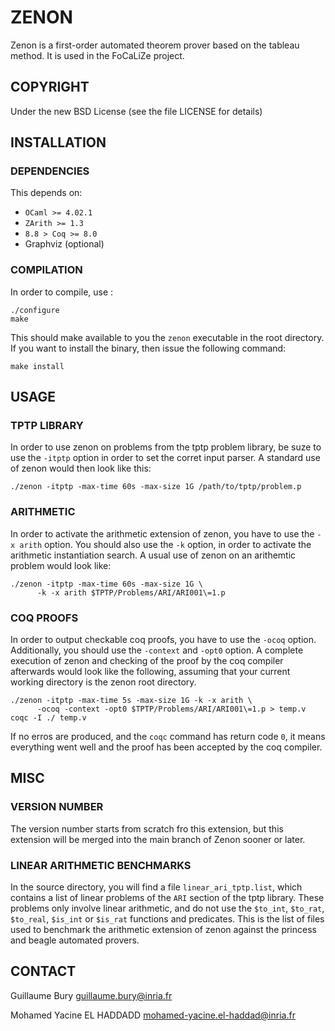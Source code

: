 # ZENON

Zenon is a first-order automated theorem prover based on the tableau method.
It is used in the FoCaLiZe project.

## COPYRIGHT

Under the new BSD License (see the file LICENSE for details)

## INSTALLATION

### DEPENDENCIES

This depends on:
- `OCaml >= 4.02.1`
- `ZArith >= 1.3`
- `8.8 > Coq >= 8.0`
- Graphviz (optional)

### COMPILATION

In order to compile, use :

    ./configure
    make

This should make available to you the `zenon` executable in the root directory.
If you want to install the binary, then issue the following command:

    make install


## USAGE

### TPTP LIBRARY

In order to use zenon on problems from the tptp problem library, be suze to use
the `-itptp` option in order to set the corret input parser. A standard use of
zenon would then look like this:

    ./zenon -itptp -max-time 60s -max-size 1G /path/to/tptp/problem.p

### ARITHMETIC

In order to activate the arithmetic extension of zenon, you have to use the
`-x arith` option. You should also use the `-k` option, in order to activate
the arithmetic instantiation search. A usual use of zenon on an arithemtic
problem would look like:

    ./zenon -itptp -max-time 60s -max-size 1G \
          -k -x arith $TPTP/Problems/ARI/ARI001\=1.p

### COQ PROOFS

In order to output checkable coq proofs, you have to use the `-ocoq` option.
Additionally, you should use the `-context` and `-opt0` option. A complete
execution of zenon and checking of the proof by the coq compiler afterwards
would look like the following, assuming that your current working directory
is the zenon root directory.

    ./zenon -itptp -max-time 5s -max-size 1G -k -x arith \
          -ocoq -context -opt0 $TPTP/Problems/ARI/ARI001\=1.p > temp.v
    coqc -I ./ temp.v

If no erros are produced, and the `coqc` command has return code `0`, it means
everything went well and the proof has been accepted by the coq compiler.


## MISC

### VERSION NUMBER

The version number starts from scratch fro this extension, but this extension
will be merged into the main branch of Zenon sooner or later.

### LINEAR ARITHMETIC BENCHMARKS

In the source directory, you will find a file `linear_ari_tptp.list`, which
contains a list of linear problems of the `ARI` section of the tptp library.
These problems only involve linear arithmetic, and do not use the `$to_int`,
`$to_rat`, `$to_real`, `$is_int` or `$is_rat` functions and predicates.
This is the list of files used to benchmark the arithmetic extension of zenon
against the princess and beagle automated provers.

## CONTACT

Guillaume Bury <guillaume.bury@inria.fr> 

Mohamed Yacine EL HADDADD <mohamed-yacine.el-haddad@inria.fr>
